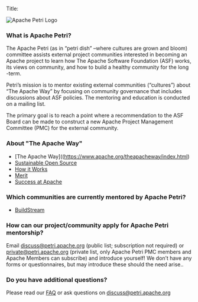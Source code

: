 Title: <!-- suppressed, logo covers it -->
<!-- Licensed under ALv2 -->

<div class="float-right">

![Apache Petri Logo](images/logo.svg)

</div>

### What is Apache Petri?

The Apache Petri (as in “petri dish” –where cultures are grown and bloom) committee
assists external project communities interested in becoming an Apache project to
learn how The Apache Software Foundation (ASF) works, its views on community, and
how to build a healthy community for the long -term.

Petri’s mission is to mentor existing external communities (“cultures”) about
“The Apache Way” by focusing on community governance that includes discussions
about ASF policies. The mentoring and education is conducted on a mailing list.

The primary goal is to reach a point where a recommendation to the ASF Board can
be made to construct a new Apache Project Management Committee (PMC) for the
external community. 

### About "The Apache Way"
- [The Apache Way]((https://www.apache.org/theapacheway/index.html)
- [Sustainable Open Source](https://s.apache.org/GhnI)
- [How it Works](https://www.apache.org/foundation/how-it-works.html)
- [Merit](https://www.apache.org/foundation/how-it-works.html#meritocracy)
- [Success at Apache](https://blogs.apache.org/foundation/category/SuccessAtApache)

### Which communities are currently mentored by Apache Petri?

- [BuildStream](/buildstream)

### How can our project/community apply for Apache Petri mentorship?

Email discuss@petri.apache.org (public list; subscription not required) or private@petri.apache.org (private list, 
only Apache Petri PMC members and Apache Members can subscribe) and introduce yourself! We don’t have any forms or 
questionnaires, but may introduce these should the need arise..

### Do you have additional questions?

Please read our [FAQ](/faq) or ask questions on discuss@petri.apache.org
